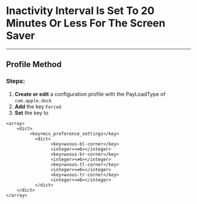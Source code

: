 # Inactivity Interval Is Set To 20 Minutes Or Less For The Screen Saver
------------------------------------
## Profile Method
### Steps:

1. **Create or edit** a configuration profile with the PayLoadType of
```com.apple.dock```
2. **Add** the key ```Forced```
3. **Set** the key to 
```
<array>
	<dict>
         <key>mcx_preference_settings</key>
		   <dict>
                 <key>wvous-bl-corner</key>
                 <integer><≠6></integer>
                 <key>wvous-br-corner</key>
                 <integer><≠6></integer>	
                 <key>wvous-tl-corner</key>
                 <integer><≠6></integer>	
                 <key>wvous-tr-corner</key>
                 <integer><≠6></integer>	  
		   </dict>
	</dict>
</array>
```
